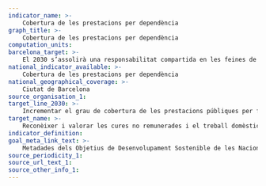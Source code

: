 ```yaml
---
indicator_name: >-
    Cobertura de les prestacions per dependència
graph_title: >-
    Cobertura de les prestacions per dependència
computation_units:
barcelona_target: >-
    El 2030 s’assolirà una responsabilitat compartida en les feines de la llar i en les cures, tant dins de les famílies com entre famílies, empreses i administració pública
national_indicator_available: >-
    Cobertura de les prestacions per dependència
national_geographical_coverage: >-
    Ciutat de Barcelona
source_organisation_1: 
target_line_2030: >-
    Incrementar el grau de cobertura de les prestacions públiques per finançar necessitats de cura. Valor fita 2030: Pendent de determinar
target_name: >-
    Reconèixer i valorar les cures no remunerades i el treball domèstic no remunerat, mitjançant la prestació de serveis públics, la provisió d’infraestructures i la formulació de polítiques de protecció social, així com mitjançant la promoció de la responsabilitat compartida a la llar i la família, segons escaigui a cada país
indicator_definition:
goal_meta_link_text: >-
    Metadades dels Objetius de Desenvolupament Sostenible de les Nacions Unides (pdf 894kB)
source_periodicity_1: 
source_url_text_1: 
source_other_info_1: 
---
```

